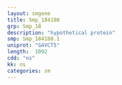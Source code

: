 ```yaml
---
layout: smgene
title: Smp_184180
grp: Smp_18
description: "hypothetical protein"
smp: Smp_184180.1
uniprot: "G4VCT5"
length:  1092
cdd: "ns"
kk: ns
categories: sm
---
```

